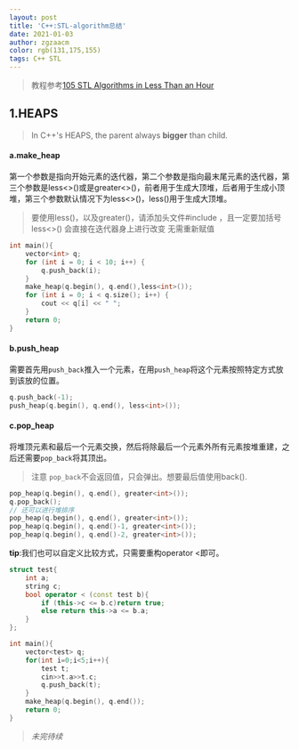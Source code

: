 ```yaml
---
layout: post
title: 'C++:STL-algorithm总结'
date: 2021-01-03
author: zgzaacm
color: rgb(131,175,155)
tags: C++ STL
---
```

> 教程参考[105 STL Algorithms in Less Than an Hour](https://www.youtube.com/watch?v=bFSnXNIsK4A&t=2771s)

## 1.HEAPS

> In C++'s HEAPS, the parent always **bigger** than child.

#### a.make_heap

第一个参数是指向开始元素的迭代器，第二个参数是指向最末尾元素的迭代器，第三个参数是less<>()或是greater<>()，前者用于生成大顶堆，后者用于生成小顶堆，第三个参数默认情况下为less<>()，less<int>()用于生成大顶堆。
> 要使用less<int>()，以及greater<int>()，请添加头文件#include <functional>，且一定要加括号less<>()
> 会直接在迭代器身上进行改变 无需重新赋值

```cpp
int main(){
    vector<int> q;
    for (int i = 0; i < 10; i++) {
        q.push_back(i);
    }
    make_heap(q.begin(), q.end(),less<int>());
    for (int i = 0; i < q.size(); i++) {
        cout << q[i] << " ";
    }
    return 0;
}
```

#### b.push_heap

需要首先用`push_back`推入一个元素，在用`push_heap`将这个元素按照特定方式放到该放的位置。

```cpp
q.push_back(-1);
push_heap(q.begin(), q.end(), less<int>());
```

#### c.pop_heap

将堆顶元素和最后一个元素交换，然后将除最后一个元素外所有元素按堆重建，之后还需要`pop_back`将其顶出。
> 注意 `pop_back`不会返回值，只会弹出。想要最后值使用back().

```cpp
pop_heap(q.begin(), q.end(), greater<int>());
q.pop_back();
// 还可以进行堆排序
pop_heap(q.begin(), q.end(), greater<int>());
pop_heap(q.begin(), q.end()-1, greater<int>());
pop_heap(q.begin(), q.end()-2, greater<int>());
```

**tip**:我们也可以自定义比较方式，只需要重构operator <即可。

```cpp
struct test{
    int a;
    string c;
    bool operator < (const test b){
        if (this->c <= b.c)return true;
        else return this->a <= b.a;
    }
};

int main(){
    vector<test> q;
    for(int i=0;i<5;i++){
        test t;
        cin>>t.a>>t.c;
        q.push_back(t);
    }
    make_heap(q.begin(), q.end());
    return 0;
}
```

> *未完待续*
